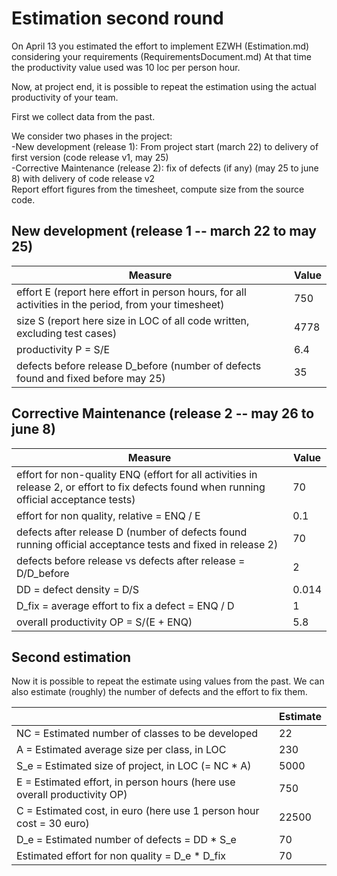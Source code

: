 # Estimation second round

On April 13 you estimated the effort to implement EZWH (Estimation.md) considering your requirements (RequirementsDocument.md)
At that time the productivity value used was 10 loc per person hour.   

Now, at project end, it is possible to repeat the 
estimation using the actual productivity of your team.


First we collect data from the past.   

We consider two phases in the project: <br>
-New development (release 1): From project start (march 22) to delivery of first version (code release v1, may 25) <br>
-Corrective Maintenance (release 2): fix of defects (if any)  (may 25 to june 8) with delivery of code release v2  <br>
Report effort figures from the timesheet, compute size from the source code.

## New development (release 1  -- march 22 to may 25)
| Measure| Value |
|---|---|
|effort E (report here effort in person hours, for all activities in the period, from your timesheet)  |750|
|size S (report here size in LOC of all code written, excluding test cases)  |4778|
|productivity P = S/E | 6.4 |
|defects before release D_before (number of defects found and fixed before may 25) |35|



## Corrective Maintenance (release 2 -- may 26 to june 8)

| Measure | Value|
|---|---|
| effort for non-quality ENQ (effort for all activities in release 2, or effort to fix defects found when running official acceptance tests) |70|
| effort for non quality, relative = ENQ / E |0.1|
|defects after release D (number of defects found running official acceptance tests and  fixed in release 2) |70|
| defects before release vs defects after release = D/D_before |2|
|DD = defect density = D/S|0.014|
|D_fix = average effort to fix a defect = ENQ / D |1|
|overall productivity OP = S/(E + ENQ)|5.8|

## Second estimation

Now it is possible to repeat the estimate using values from the past. We can also estimate (roughly) the number of defects and the effort to fix them.

|             | Estimate                        |             
| ----------- | ------------------------------- |  
| NC =  Estimated number of classes to be developed                 |              22           |             
|  A = Estimated average size per class, in LOC                     |               230           | 
| S_e = Estimated size of project, in LOC (= NC * A)                  |                5000                |
| E = Estimated effort, in person hours (here use overall productivity OP)  |             750                     |   
| C = Estimated cost, in euro (here use 1 person hour cost = 30 euro)                   |    22500     | 
| D_e = Estimated number of defects = DD * S_e|70|
| Estimated effort for non quality = D_e * D_fix |70|
